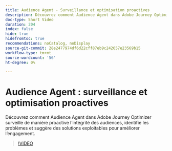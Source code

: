 ```yaml
---
title: Audience Agent - Surveillance et optimisation proactives
description: Découvrez comment Audience Agent dans Adobe Journey Optimizer surveille de manière proactive l’intégrité des audiences, identifie les problèmes et suggère des solutions exploitables pour améliorer l’engagement.
doc-type: Short Video
duration: 204
index: false
hide: true
hidefromtoc: true
recommendations: noCatalog, noDisplay
source-git-commit: 28e2477974df6d22cff87eb9c242657e23569b15
workflow-type: tm+mt
source-wordcount: '56'
ht-degree: 0%

---
```



# Audience Agent : surveillance et optimisation proactives

Découvrez comment Audience Agent dans Adobe Journey Optimizer surveille de manière proactive l’intégrité des audiences, identifie les problèmes et suggère des solutions exploitables pour améliorer l’engagement.

<!-- 62_S653_3442539_203_audience-agent-proactive-monitoring-and-optimization -->
>[!VIDEO](https://video.tv.adobe.com/v/3460277/?learn=on&enablevpops=true&captions=fre_fr)
